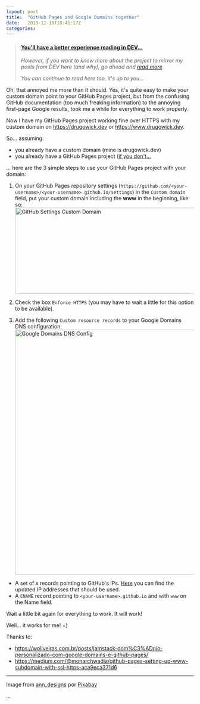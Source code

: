 ```yaml
---
layout: post
title:  "GitHub Pages and Google Domains together"
date:   2019-12-18T18:41:17Z
categories: 
---
```


> <div class=card><div class=container><h4><b><a href="https://dev.to/brunodrugowick/github-pages-and-google-domains-together-5ded">You'll have a better experience reading in DEV...</a></b></h4><i><p>However, if you want to know more about the project to mirror my posts from DEV here (and why), go ahead and <a href="https://dev.to/brunodrugowick/github-pages-and-google-domains-together-5ded">read more</a>.</p><p>You can continue to read here too, it's up to you...</p></i></div></div>
<p>Oh, that annoyed me more than it should. Yes, it's quite easy to make your custom domain point to your GitHub Pages project, but from the confusing GitHub documentation (too much freaking information) to the annoying first-page Google results, took me a while for everything to work properly.</p>

<p>Now I have my GitHub Pages project working fine over HTTPS with my custom domain on <a href="https://drugowick.dev">https://drugowick.dev</a> or <a href="https://www.drugowick.dev">https://www.drugowick.dev</a>.</p>

<p>So... assuming: </p>

<ul>
<li>you already have a custom domain (mine is drugowick.dev)</li>
<li>you already have a GitHub Pages project (<a href="https://dev.to/brunodrugowick/how-to-use-github-pages-j7d">if you don't...</a>
</li>
</ul>

<p>... here are the 3 simple steps to use your GitHub Pages project with your domain:</p>

<ol>
<li><p>On your GitHub Pages repository settings (<code>https://github.com/&lt;your-username&gt;/&lt;your-username&gt;.github.io/settings</code>) in the <code>Custom domain</code> field, put your custom domain including the <strong>www</strong> in the beginning, like so:<br>
<a href="https://res.cloudinary.com/practicaldev/image/fetch/s--oF2OD5sC--/c_limit%2Cf_auto%2Cfl_progressive%2Cq_auto%2Cw_880/https://thepracticaldev.s3.amazonaws.com/i/56ehzbe4f01ng8h8oifi.png" class="article-body-image-wrapper"><img src="https://res.cloudinary.com/practicaldev/image/fetch/s--oF2OD5sC--/c_limit%2Cf_auto%2Cfl_progressive%2Cq_auto%2Cw_880/https://thepracticaldev.s3.amazonaws.com/i/56ehzbe4f01ng8h8oifi.png" alt="GitHub Settings Custom Domain" loading="lazy" width="678" height="231"></a></p></li>
<li><p>Check the box <code>Enforce HTTPS</code> (you may have to wait a little for this option to be available).</p></li>
<li><p>Add the following <code>Custom resource records</code> to your Google Domains DNS configuration:<br>
<a href="https://res.cloudinary.com/practicaldev/image/fetch/s--pklMqupj--/c_limit%2Cf_auto%2Cfl_progressive%2Cq_auto%2Cw_880/https://thepracticaldev.s3.amazonaws.com/i/y1e9ul2djv5mm4i3rd0u.png" class="article-body-image-wrapper"><img src="https://res.cloudinary.com/practicaldev/image/fetch/s--pklMqupj--/c_limit%2Cf_auto%2Cfl_progressive%2Cq_auto%2Cw_880/https://thepracticaldev.s3.amazonaws.com/i/y1e9ul2djv5mm4i3rd0u.png" alt="Google Domains DNS Config" loading="lazy" width="880" height="658"></a></p></li>
</ol>

<ul>
<li>A set of <code>A</code> records pointing to GitHub's IPs. <a href="https://help.github.com/en/articles/setting-up-an-apex-domain#configuring-a-records-with-your-dns-provider">Here</a> you can find the updated IP addresses that should be used.</li>
<li>A <code>CNAME</code> record pointing to <code>&lt;your-username&gt;.github.io</code> and with <code>www</code> on the Name field.</li>
</ul>

<p>Wait a little bit again for everything to work. It will work! </p>

<p>Well... it works for me! =)</p>

<p>Thanks to:</p>

<ul>
<li><a href="https://woliveiras.com.br/posts/jamstack-dom%C3%ADnio-personalizado-com-google-domains-e-github-pages/">https://woliveiras.com.br/posts/jamstack-dom%C3%ADnio-personalizado-com-google-domains-e-github-pages/</a></li>
<li><a href="https://medium.com/@monarchwadia/github-pages-setting-up-www-subdomain-with-ssl-https-aca9eca371d6">https://medium.com/@monarchwadia/github-pages-setting-up-www-subdomain-with-ssl-https-aca9eca371d6</a></li>
</ul>


<hr>

<p>Image from <a href="https://pixabay.com/pt/users/ann_designs-6288193/?utm_source=link-attribution&amp;utm_medium=referral&amp;utm_campaign=image&amp;utm_content=4471660">ann_designs</a> por <a href="https://pixabay.com/pt/?utm_source=link-attribution&amp;utm_medium=referral&amp;utm_campaign=image&amp;utm_content=4471660">Pixabay</a></p>...